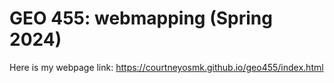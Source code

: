 # GEO 455: webmapping (Spring 2024)

Here is my webpage link: https://courtneyosmk.github.io/geo455/index.html
